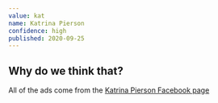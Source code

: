 ```yaml
---
value: kat
name: Katrina Pierson
confidence: high
published: 2020-09-25
---
```


## Why do we think that?

All of the ads come from the
[Katrina Pierson Facebook page](https://www.facebook.com/KatrinaPierson/)



